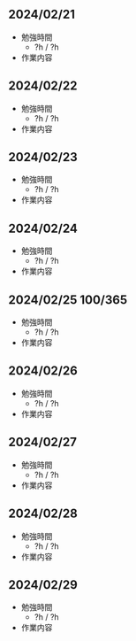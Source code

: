 ## 2024/02/21
- 勉強時間
  - ?h / ?h
- 作業内容

## 2024/02/22
- 勉強時間
  - ?h / ?h
- 作業内容

## 2024/02/23
- 勉強時間
  - ?h / ?h
- 作業内容

## 2024/02/24
- 勉強時間
  - ?h / ?h
- 作業内容

## 2024/02/25 100/365
- 勉強時間
  - ?h / ?h
- 作業内容

## 2024/02/26
- 勉強時間
  - ?h / ?h
- 作業内容

## 2024/02/27
- 勉強時間
  - ?h / ?h
- 作業内容

## 2024/02/28
- 勉強時間
  - ?h / ?h
- 作業内容

## 2024/02/29
- 勉強時間
  - ?h / ?h
- 作業内容